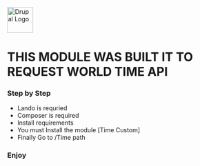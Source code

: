<img alt="Drupal Logo" src="https://www.drupal.org/files/Wordmark_blue_RGB.png" height="60px">

# THIS MODULE WAS BUILT IT TO REQUEST WORLD TIME API

###  Step by Step

* Lando is requried
* Composer is required
* Install requirements
* You must Install the module [Time Custom]
* Finally Go to /Time path

### Enjoy

